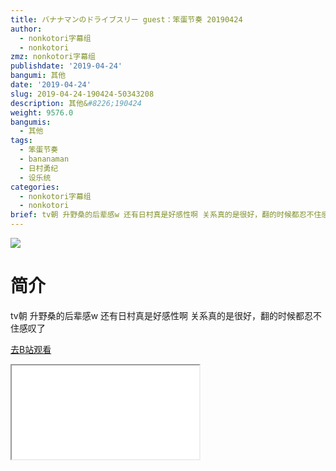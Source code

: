 ```yaml
---
title: バナナマンのドライブスリー guest：笨蛋节奏 20190424
author:
  - nonkotori字幕组
  - nonkotori
zmz: nonkotori字幕组
publishdate: '2019-04-24'
bangumi: 其他
date: '2019-04-24'
slug: 2019-04-24-190424-50343208
description: 其他&#8226;190424
weight: 9576.0
bangumis:
  - 其他
tags:
  - 笨蛋节奏
  - bananaman
  - 日村勇纪
  - 设乐统
categories:
  - nonkotori字幕组
  - nonkotori
brief: tv朝 升野桑的后辈感w 还有日村真是好感性啊 关系真的是很好，翻的时候都忍不住感叹了
---
```

![](https://raw.githubusercontent.com/tcgriffith/owaraisite/master/static/tmpimg/uHkuWNd.jpg)
# 简介  
tv朝
升野桑的后辈感w 还有日村真是好感性啊
关系真的是很好，翻的时候都忍不住感叹了  

[去B站观看](https://www.bilibili.com/video/av50343208/)
<div class ="resp-container"><iframe class="testiframe" src="//player.bilibili.com/player.html?aid=50343208"", scrolling="no", allowfullscreen="true" > </iframe></div> 
